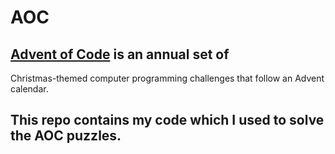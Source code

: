 # AOC

## [Advent of Code](https://adventofcode.com) is an annual set of
Christmas-themed computer programming challenges that follow an Advent calendar.

## This repo contains my code which I used to solve the AOC puzzles.